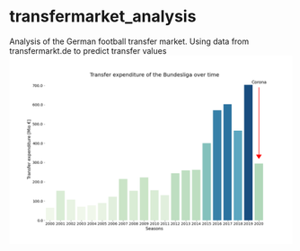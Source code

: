 # transfermarket_analysis
Analysis of the German football transfer market. Using data from transfermarkt.de to predict transfer values 
![](./graphs/expenditure_over_time.png)